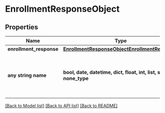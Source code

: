 # EnrollmentResponseObject


## Properties
Name | Type | Description | Notes
------------ | ------------- | ------------- | -------------
**enrollment_response** | [**EnrollmentResponseObjectEnrollmentResponse**](EnrollmentResponseObjectEnrollmentResponse.md) |  | [optional] 
**any string name** | **bool, date, datetime, dict, float, int, list, str, none_type** | any string name can be used but the value must be the correct type | [optional]

[[Back to Model list]](../README.md#documentation-for-models) [[Back to API list]](../README.md#documentation-for-api-endpoints) [[Back to README]](../README.md)


